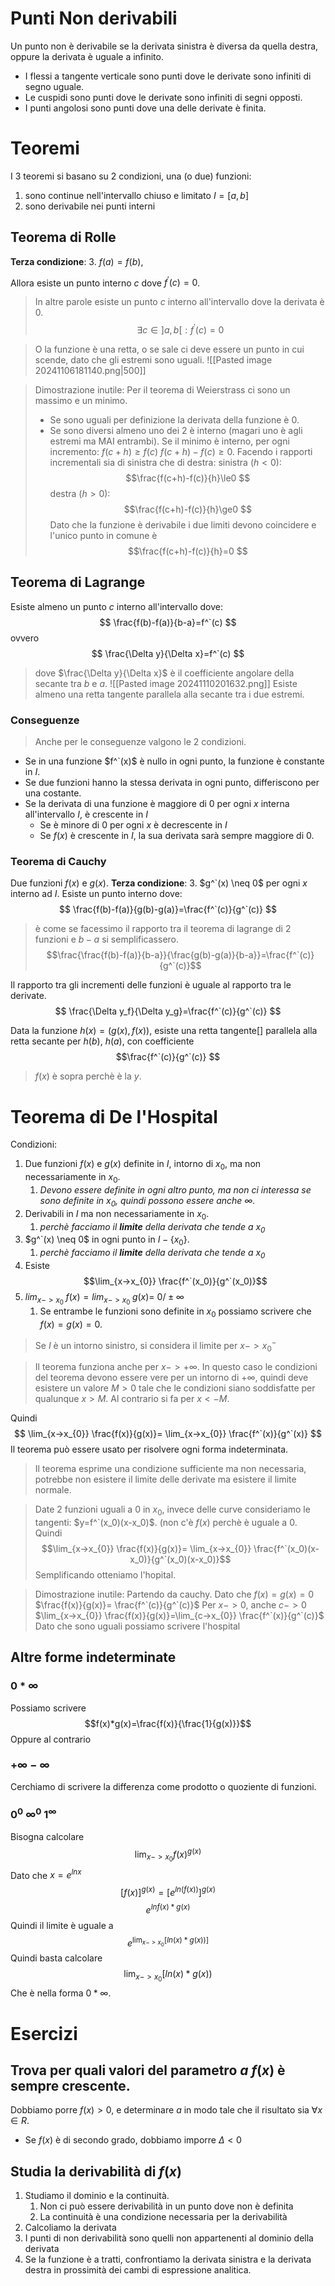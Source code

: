 # Punti Non derivabili
Un punto non è derivabile se la derivata sinistra è diversa da quella destra, oppure la derivata è uguale a infinito.

- I flessi a tangente verticale sono punti dove le derivate sono infiniti di segno uguale.
- Le cuspidi sono punti dove le derivate sono infiniti di segni opposti.
- I punti angolosi sono punti dove una delle derivate è finita.

# Teoremi
I 3 teoremi si basano su 2 condizioni, una (o due) funzioni:
1. sono continue nell'intervallo chiuso e limitato $I=[a,b]$
2. sono derivabile nei punti interni
## Teorema di Rolle
**Terza condizione**:
3. $f(a)=f(b)$, 

Allora esiste un punto interno $c$ dove $f^{'}(c)=0$.


>In altre parole esiste un punto $c$ interno all'intervallo dove la derivata è $0$.
>$$\exists c \in ]a,b[:f^{'}(c)=0$$

>O la funzione è una retta, o se sale ci deve essere un punto in cui scende, dato che gli estremi sono uguali.
![[Pasted image 20241106181140.png|500]]


>Dimostrazione inutile:
>Per il teorema di Weierstrass ci sono un massimo e un minimo. 
>- Se sono uguali per definizione la derivata della funzione è 0.
>- Se sono diversi almeno uno dei 2 è interno (magari uno è agli estremi ma MAI entrambi).
>Se il minimo è interno, per ogni incremento:
>$f(c+h)\ge f(c)$
>$f(c+h)-f(c)\ge0$.
>Facendo i rapporti incrementali sia di sinistra che di destra:
>sinistra ($h<0$):
>$$\frac{f(c+h)-f(c)}{h}\le0 $$
>destra ($h>0$):
>$$\frac{f(c+h)-f(c)}{h}\ge0 $$
>Dato che la funzione è derivabile i due limiti devono coincidere e l'unico punto in comune è
>$$\frac{f(c+h)-f(c)}{h}=0 $$
## Teorema di Lagrange
Esiste almeno un punto $c$ interno all'intervallo dove:
$$
\frac{f(b)-f(a)}{b-a}=f^`(c)
$$
ovvero
$$
\frac{\Delta y}{\Delta x}=f^`(c)
$$
>dove $\frac{\Delta y}{\Delta x}$ è il coefficiente angolare della secante tra $b$ e $a$.
![[Pasted image 20241110201632.png]]
Esiste almeno una retta tangente parallela alla secante tra i due estremi.
### Conseguenze
>Anche per le conseguenze valgono le 2 condizioni.

- Se in una funzione $f^`(x)$ è nullo in ogni punto, la funzione è constante in $I$.
- Se due funzioni hanno la stessa derivata in ogni punto, differiscono per una costante.
- Se la derivata di una funzione è maggiore di $0$ per ogni $x$ interna all'intervallo $I$, è crescente in $I$
	- Se è minore di $0$ per ogni $x$ è decrescente in $I$
	- Se $f(x)$ è crescente in $I$, la sua derivata sarà sempre maggiore di $0$.



### Teorema di Cauchy
Due funzioni $f(x)$ e $g(x)$.
**Terza condizione**:
3. $g^`(x) \neq 0$ per ogni $x$ interno ad $I$.
 Esiste un punto interno dove:
 $$ 
\frac{f(b)-f(a)}{g(b)-g(a)}=\frac{f^`(c)}{g^`(c)}
$$

>è come se facessimo il rapporto tra il teorema di lagrange di 2 funzioni e $b-a$ si semplificassero.
>$$\frac{\frac{f(b)-f(a)}{b-a}}{\frac{g(b)-g(a)}{b-a}}=\frac{f^`(c)}{g^`(c)}$$

Il rapporto tra gli incrementi delle funzioni è uguale al rapporto tra le derivate.
$$
\frac{\Delta y_f}{\Delta y_g}=\frac{f^`(c)}{g^`(c)}
$$

Data la funzione $h(x)=(g(x),f(x))$, esiste una retta tangente[] parallela alla retta secante per $h(b)$, $h(a)$, con coefficiente
$$\frac{f^`(c)}{g^`(c)}
$$
>$f(x)$ è sopra perchè è la $y$.
# Teorema di De l'Hospital
Condizioni:
1. Due funzioni $f(x)$ e $g(x)$ definite in $I$, intorno di $x_0$, ma non necessariamente in $x_0$.
	1. *Devono essere definite in ogni altro punto, ma non ci interessa se sono definite in $x_0$, quindi possono essere anche $\infty$.*
2. Derivabili in $I$ ma non necessariamente in $x_0$.
	1. _perchè facciamo il **limite** della derivata che tende a $x_0$_
3. $g^`(x) \neq 0$ in ogni punto in $I-\{x_0\}$. 
	1. _perchè facciamo il **limite** della derivata che tende a $x_0$_
4. Esiste $$\lim_{x->x_{0}} \frac{f^`(x_0)}{g^`(x_0)}$$
5. $lim_{x->x_{0}}\;f(x)=lim_{x->x_{0}}\;g(x)=$ ${0} / {\pm}\infty$
	1. Se entrambe le funzioni sono definite in $x_0$ possiamo scrivere che $f(x)=g(x)=0$.

>Se $I$ è un intorno sinistro, si considera il limite per $x->x_0^-$

>Il teorema funziona anche per $x->+\infty$. In questo caso le condizioni del teorema devono essere vere per un intorno di $+\infty$, quindi deve esistere un valore $M>0$ tale che le condizioni siano soddisfatte per qualunque $x>M$. 
>Al contrario si fa per $x<-M$.


Quindi
$$
\lim_{x->x_{0}} \frac{f(x)}{g(x)}=
\lim_{x->x_{0}} \frac{f^`(x)}{g^`(x)}
$$
Il teorema può essere usato per risolvere ogni forma indeterminata.

>Il teorema esprime una condizione sufficiente ma non necessaria, potrebbe non esistere il limite delle derivate ma esistere il limite normale.

>Date 2 funzioni uguali a $0$ in $x_0$, invece delle curve consideriamo le tangenti: $y=f^`(x_0)(x-x_0)$. (non c'è $f(x)$ perchè è uguale a $0$.
>Quindi
>$$\lim_{x->x_{0}} \frac{f(x)}{g(x)}=
\lim_{x->x_{0}} \frac{f^`(x_0)(x-x_0)}{g^`(x_0)(x-x_0)}$$
Semplificando otteniamo l'hopital.

>Dimostrazione inutile:
>Partendo da cauchy.
>Dato che $f(x)=g(x)=0$
>$\frac{f(x)}{g(x)}= \frac{f^`(c)}{g^`(c)}$
>Per $x->0$, anche $c->0$
>$\lim_{x->x_{0}} \frac{f(x)}{g(x)}=\lim_{c->x_{0}} \frac{f^`(x)}{g^`(c)}$
>Dato che sono uguali possiamo scrivere l'hospital


## Altre forme indeterminate
### $0*\infty$
Possiamo scrivere 
$$f(x)*g(x)=\frac{f(x)}{\frac{1}{g(x)}}$$
Oppure al contrario
### $+\infty-\infty$
Cerchiamo di scrivere la differenza come prodotto o quoziente di funzioni.
### $0^{0}$ $\infty^0$ $1^\infty$
Bisogna calcolare $$\lim_{x->x_{0}} f(x)^{g(x)}$$
Dato che $x=e^{lnx}$
$$[f(x)]^{g(x)}=[e^{ln(f(x))}]^{g(x)}$$
$$e^{lnf(x)*g(x)}$$
Quindi il limite è uguale a
$$
e^{\lim_{x->x_{0}}[ln(x)*g(x))]}
$$
Quindi basta calcolare
$$
\lim_{x->x_{0}}[ln(x)*g(x))
$$
Che è nella forma $0*\infty$.


# Esercizi
## Trova per quali valori del parametro $a$ $f(x)$ è sempre crescente.
Dobbiamo porre $f(x)>0$, e determinare $a$ in modo tale che il risultato sia $\forall x \in R$.
- Se $f(x)$ è di secondo grado, dobbiamo imporre $\Delta<0$

## Studia la derivabilità di $f(x)$
1. Studiamo il dominio e la continuità.
	1. Non ci può essere derivabilità in un punto dove non è definita
	2. La continuità è una condizione necessaria per la derivabilità
2. Calcoliamo la derivata 
3. I punti di non derivabilità sono quelli non appartenenti al dominio della derivata
4. Se la funzione è a tratti, confrontiamo la derivata sinistra e la derivata destra in prossimità dei cambi di espressione analitica.

